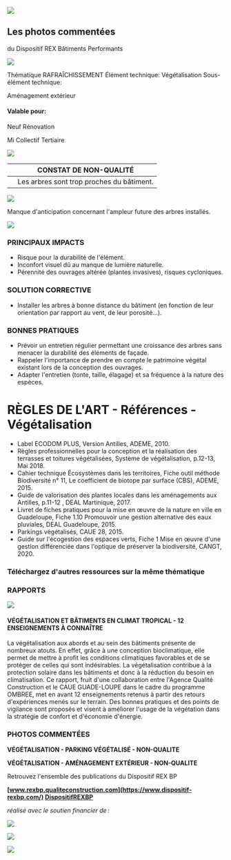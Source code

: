 ![](<images/Arbres très proches de l'habitation/_page_0_Picture_0.jpeg>)

## Les photos commentées

du Dispositif REX Bâtiments Performants

![](<images/Arbres très proches de l'habitation/_page_0_Picture_3.jpeg>)

Thématique RAFRAÎCHISSEMENT Élément technique: Végétalisation Sous-élément technique:

Aménagement extérieur

#### Valable pour:

 Neuf Rénovation

 Mi Collectif Tertiaire

![](<images/Arbres très proches de l'habitation/_page_0_Picture_11.jpeg>)

|  | CONSTAT DE NON-QUALITÉ                    |
|--|-------------------------------------------|
|  | Les arbres sont trop proches du bâtiment. |

![](<images/Arbres très proches de l'habitation/_page_0_Picture_13.jpeg>)

Manque d'anticipation concernant l'ampleur future des arbres installés.

![](<images/Arbres très proches de l'habitation/_page_0_Picture_15.jpeg>)

### PRINCIPAUX IMPACTS

- Risque pour la durabilité de l'élément.
- Inconfort visuel dû au manque de lumière naturelle.
- Pérennité des ouvrages altérée (plantes invasives), risques cycloniques.

### SOLUTION CORRECTIVE

- Installer les arbres à bonne distance du bâtiment (en fonction de leur orientation par rapport au vent, de leur porosité…).
### BONNES PRATIQUES

- Prévoir un entretien régulier permettant une croissance des arbres sans menacer la durabilité des éléments de façade.
- Rappeler l'importance de prendre en compte le patrimoine végétal existant lors de la conception des ouvrages.
- Adapter l'entretien (tonte, taille, élagage) et sa fréquence à la nature des espèces.

# RÈGLES DE L'ART - Références - Végétalisation

- Label ECODOM PLUS, Version Antilles, ADEME, 2010.
- Règles professionnelles pour la conception et la réalisation des terrasses et toitures végétalisées, Système de végétalisation, p.12-13, Mai 2018.
- Cahier technique Écosystèmes dans les territoires, Fiche outil méthode Biodiversité n° 11, Le coefficient de biotope par surface (CBS), ADEME, 2015.
- Guide de valorisation des plantes locales dans les aménagements aux Antilles, p.11-12 , DEAL Martinique, 2017.
- Livret de fiches pratiques pour la mise en œuvre de la nature en ville en Guadeloupe, Fiche 1.10 Promouvoir une gestion alternative des eaux pluviales, DEAL Guadeloupe, 2015.
- Parkings végétalisés, CAUE 28, 2015.
- Guide sur l'écogestion des espaces verts, Fiche 1 Mise en œuvre d'une gestion différenciée dans l'optique de préserver la biodiversité, CANGT, 2020.

### Téléchargez d'autres ressources sur la même thématique

### RAPPORTS

![](<images/Arbres très proches de l'habitation/_page_1_Picture_10.jpeg>)

#### **VÉGÉTALISATION ET BÂTIMENTS EN CLIMAT TROPICAL - 12 ENSEIGNEMENTS À CONNAÎTRE**

La végétalisation aux abords et au sein des bâtiments présente de nombreux atouts. En effet, grâce à une conception bioclimatique, elle permet de mettre à profit les conditions climatiques favorables et de se protéger de celles qui sont indésirables. La végétalisation contribue à la protection solaire dans les bâtiments et donc à la réduction du besoin en climatisation. Ce rapport, fruit d'une collaboration entre l'Agence Qualité Construction et le CAUE GUADE-LOUPE dans le cadre du programme OMBREE, met en avant 12 enseignements retenus à partir des retours d'expériences menés sur le terrain. Des bonnes pratiques et des points de vigilance sont proposés et visent à améliorer l'usage de la végétation dans la stratégie de confort et d'économie d'énergie.

### PHOTOS COMMENTÉES

**VÉGÉTALISATION - PARKING VÉGÉTALISÉ - NON-QUALITE**

**VÉGÉTALISATION - AMÉNAGEMENT EXTÉRIEUR - NON-QUALITE**

Retrouvez l'ensemble des publications du Dispositif REX BP

**[www.rexbp.qualiteconstruction.com](https://www.dispositif-rexbp.com/) [DispositifREXBP](https://www.facebook.com/DispositifREXBP/)**

*réalisé avec le soutien financier de :*

![](<images/Arbres très proches de l'habitation/_page_1_Picture_20.jpeg>)

![](<images/Arbres très proches de l'habitation/_page_1_Picture_21.jpeg>)

![](<images/Arbres très proches de l'habitation/_page_1_Picture_22.jpeg>)